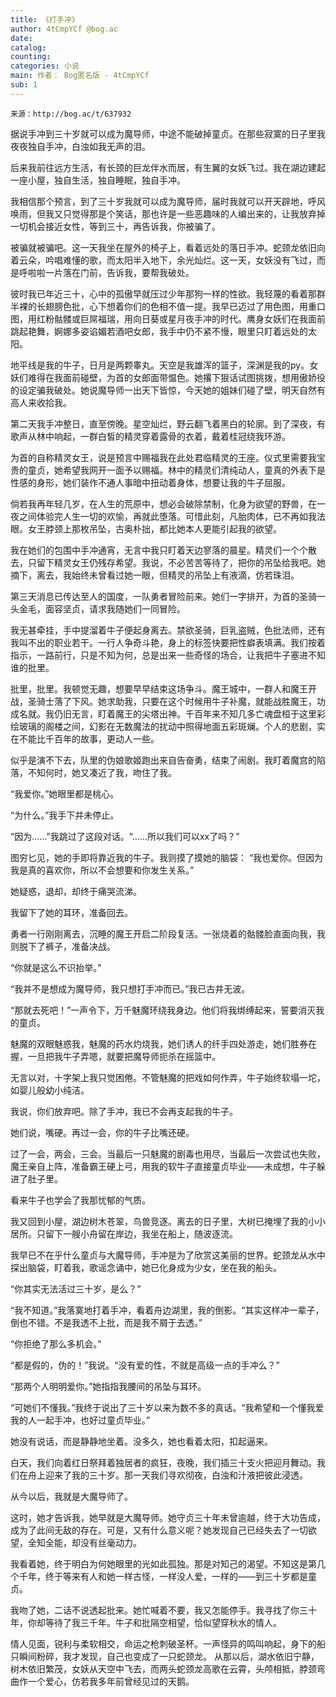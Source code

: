 ```yaml
---
title: 《打手冲》
author: 4tCmpYCf @bog.ac
date: 
catalog: 
counting: 
categories: 小说
main: 作者： Bog匿名版 - 4tCmpYCf
sub: 1
---
```

    来源：http://bog.ac/t/637932

据说手冲到三十岁就可以成为魔导师，中途不能破掉童贞。在那些寂寞的日子里我夜夜独自手冲，白浊如我无声的泪。

后来我前往远方生活，有长颈的巨龙伴水而居，有生翼的女妖飞过。我在湖边建起一座小屋，独自生活，独自睡眠，独自手冲。

我相信那个预言，到了三十岁我就可以成为魔导师，届时我就可以开天辟地，呼风唤雨，但我又只觉得那是个笑话，那也许是一些恶趣味的人编出来的，让我放弃掉一切机会接近女性，等到三十，再告诉我，你被骗了。
<br>

被骗就被骗吧。这一天我坐在屋外的椅子上，看着远处的落日手冲。蛇颈龙依旧向着云朵，吟唱难懂的歌，而太阳半入地下，余光灿烂。这一天，女妖没有飞过，而是呼啦啦一片落在门前，告诉我，要帮我破处。

彼时我已年近三十，心中的孤傲早就压过少年那狗一样的性欲。我轻蔑的看着那群半裸的长翅膀色批，心下想着你们的色相不值一提。我早已迈过了用色图，用重口图，用红粉骷髅或巨屌福瑞，用向日葵或星月夜手冲的时代。鹰身女妖们在我面前跳起艳舞，婀娜多姿谄媚若酒吧女郎，我手中仍不紧不慢，眼里只盯着远处的太阳。

地平线是我的牛子，日月是两颗睾丸。天空是我雄浑的篮子，深渊是我的py。女妖们难得在我面前碰壁，为首的女郎面带愠色。她撂下狠话试图挑拨，想用傲娇役的设定骗我破处。她说魔导师一出天下皆惊，今天她的姐妹们碰了壁，明天自然有高人来收拾我。

第二天我手冲整日，直至傍晚。星空灿烂，野云翻飞着黑白的轮廓。到了深夜，有歌声从林中响起，一群白皙的精灵穿着露骨的衣着，戴着桂冠绕我环游。

为首的自称精灵女王，说是预言中赐福我在此处君临精灵的王座。仪式里需要我宝贵的童贞，她希望我网开一面予以赐福。林中的精灵们清纯动人，童真的外表下是性感的身形，她们装作不通人事暗中扭动着身体，想要让我的牛子屈服。

倘若我再年轻几岁，在人生的荒原中，想必会破除禁制，化身为欲望的野兽，在一夜之间体验完人生一切的欢愉，再就此堕落。可惜此刻，凡胎肉体，已不再如我法眼。女王脖颈上那枚吊坠，古奥朴拙，都比她本人更能引起我的欲望。

我在她们的包围中手冲通宵，无言中我只盯着天边寥落的晨星。精灵们一个个散去，只留下精灵女王仍残存希望。我说，不必苦苦等待了，把你的吊坠给我吧。她摘下，离去，我始终未曾看过她一眼，但精灵的吊坠上有液滴，仿若珠泪。

第三天消息已传达至人的国度，一队勇者冒险前来。她们一字排开，为首的圣骑一头金毛，面容坚贞，请求我随她们一同冒险。

我无甚牵挂，手中提溜着牛子便起身离去。禁欲圣骑，巨乳盗贼，色批法师，还有我叫不出的职业若干。一行人争奇斗艳，身上的标签快要把性癖表填满。我们按着指示，一路前行，只是不知为何，总是出来一些奇怪的场合，让我把牛子塞进不知谁的批里。

批里，批里。我顿觉无趣，想要早早结束这场争斗。魔王城中，一群人和魔王开战，圣骑士落了下风。她求助我，只要在这个时候用牛子补魔，就能战胜魔王，功成名就。我仍旧无言，盯着魔王的尖塔出神。千百年来不知几多亡魂盘桓于这里彩绘玻璃的阁楼之间，幻影在无数魔法的扰动中照得地面五彩斑斓。个人的悲剧，实在不能比千百年的故事，更动人一些。

似乎是演不下去，队里的伪娘歌姬跑出来自告奋勇，结束了闹剧。我盯着魔宫的陷落，不知何时，她又凑近了我，吻住了我。

“我爱你。”她眼里都是桃心。

“为什么。”我手下并未停止。

“因为……”我跳过了这段对话。“……所以我们可以xx了吗？”

图穷匕见，她的手即将靠近我的牛子。我则摸了摸她的脑袋：
“我也爱你。但因为我是真的喜欢你，所以不会想要和你发生关系。”

她疑惑，退却，却终于痛哭流涕。

我留下了她的耳环，准备回去。

勇者一行刚刚离去，沉睡的魔王开启二阶段复活。一张烧着的骷髅脸直面向我，我则脱下了裤子，准备决战。

“你就是这么不识抬举。”

“我并不是想成为魔导师，我只想打手冲而已。”我已古井无波。

“那就去死吧！”一声令下，万千魅魔环绕我身边。他们将我绑缚起来，誓要消灭我的童贞。


魅魔的双眼魅惑我，魅魔的药水灼烧我，她们诱人的纤手四处游走，她们胜券在握，一旦把我牛子弄嗯，就要把魔导师扼杀在摇篮中。

无言以对，十字架上我只觉困倦。不管魅魔的把戏如何作弄，牛子始终软塌一坨，如婴儿般幼小纯洁。

我说，你们放弃吧。除了手冲，我已不会再支起我的牛子。

她们说，嘴硬。再过一会，你的牛子比嘴还硬。
<br>

过了一会，两会，三会。当最后一只魅魔的剧毒也用尽，当最后一次尝试也失败，魔王亲自上阵，准备霸王硬上弓，用我的软牛子直接童贞毕业——未成想，牛子躲进了肚子里。

看来牛子也学会了我那忧郁的气质。

我又回到小屋，湖边树木苍翠，鸟兽竞逐。离去的日子里，大树已掩埋了我的小小居所。只留下一艘小舟留在岸边，我坐在船上，随波逐流。

我早已不在乎什么童贞与大魔导师，手冲是为了欣赏这美丽的世界。蛇颈龙从水中探出脑袋，盯着我，歌谣念诵中，她已化身成为少女，坐在我的船头。

“你其实无法活过三十岁，是么？”

“我不知道。”我落寞地打着手冲，看着舟边湖里，我的倒影。“其实这样冲一辈子，倒也不错。不是我透不上批，而是我不屑于去透。”

“你拒绝了那么多机会。”

“都是假的，伪的！”我说。“没有爱的性，不就是高级一点的手冲么？”

“那两个人明明爱你。”她指指我腰间的吊坠与耳环。

“可她们不懂我。”我终于说出了三十岁以来为数不多的真话。“我希望和一个懂我爱我的人一起手冲，也好过童贞毕业。”
<br>

她没有说话，而是静静地坐着。没多久，她也看着太阳，扣起逼来。

白天，我们向着红日祭拜着独居者的疯狂，夜晚，我们插三十支火把迎月舞动。我们在舟上迎来了我的三十岁。那一天我们寻欢彻夜，白浊和汁液把彼此浸透。

从今以后，我就是大魔导师了。

这时，她才告诉我，她早就是大魔导师。她守贞三十年未曾逾越，终于大功告成，成为了此间无敌的存在。可是，又有什么意义呢？她发现自己已经失去了一切欲望，全知全能，却没有丝毫动力。

我看着她，终于明白为何她眼里的光如此孤独。那是对知己的渴望。不知这是第几个千年，终于等来有人和她一样古怪，一样没人爱，一样的——到三十岁都是童贞。

我吻了她，二话不说透起批来。她忙喊着不要，我又怎能停手。我寻找了你三十年，你却等待了我三千年。牛子和批隔空相望，恰似望穿秋水的情人。

情人见面，锐利与柔软相交，命运之枪刺破圣杯。一声怪异的鸣叫响起，身下的船只瞬间粉碎，我才发现，自己也变成了一只蛇颈龙。
从那以后，湖水依旧宁静，树木依旧繁茂，女妖从天空中飞去，而两头蛇颈龙高歌在云霄，头颅相抵，脖颈弯曲作一个爱心，仿若我多年前曾经见过的天鹅。
